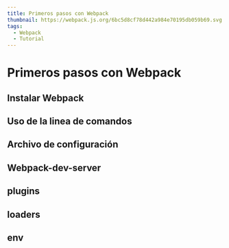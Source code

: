 ```yaml
---
title: Primeros pasos con Webpack
thumbnail: https://webpack.js.org/6bc5d8cf78d442a984e70195db059b69.svg
tags: 
  - Webpack
  - Tutorial
---
```


# Primeros pasos con Webpack

## Instalar Webpack

## Uso de la linea de comandos

## Archivo de configuración

## Webpack-dev-server

## plugins

## loaders

## env

